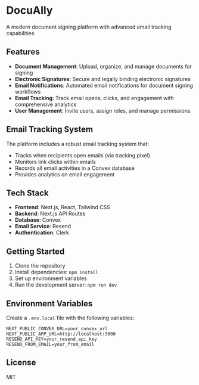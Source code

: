 # DocuAlly

A modern document signing platform with advanced email tracking capabilities.

## Features

- **Document Management**: Upload, organize, and manage documents for signing
- **Electronic Signatures**: Secure and legally binding electronic signatures
- **Email Notifications**: Automated email notifications for document signing workflows
- **Email Tracking**: Track email opens, clicks, and engagement with comprehensive analytics
- **User Management**: Invite users, assign roles, and manage permissions

## Email Tracking System

The platform includes a robust email tracking system that:

- Tracks when recipients open emails (via tracking pixel)
- Monitors link clicks within emails
- Records all email activities in a Convex database
- Provides analytics on email engagement

## Tech Stack

- **Frontend**: Next.js, React, Tailwind CSS
- **Backend**: Next.js API Routes
- **Database**: Convex
- **Email Service**: Resend
- **Authentication**: Clerk

## Getting Started

1. Clone the repository
2. Install dependencies: `npm install`
3. Set up environment variables
4. Run the development server: `npm run dev`

## Environment Variables

Create a `.env.local` file with the following variables:

```
NEXT_PUBLIC_CONVEX_URL=your_convex_url
NEXT_PUBLIC_APP_URL=http://localhost:3000
RESEND_API_KEY=your_resend_api_key
RESEND_FROM_EMAIL=your_from_email
```

## License

MIT
